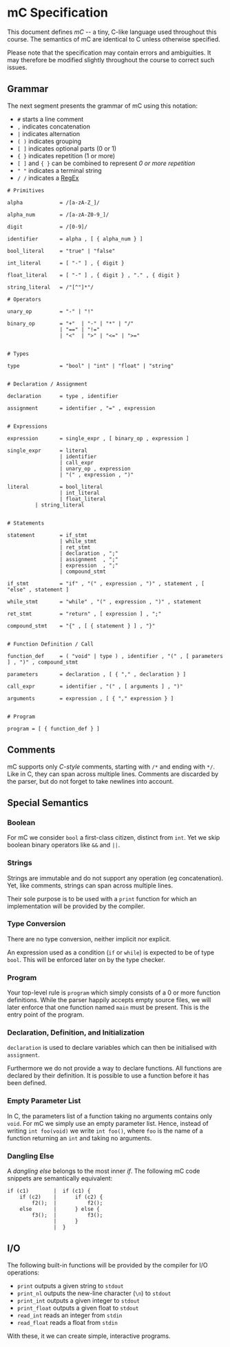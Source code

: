 # mC Specification

This document defines *mC* -- a tiny, C-like language used throughout this course.
The semantics of mC are identical to C unless otherwise specified.

Please note that the specification may contain errors and ambiguities.
It may therefore be modified slightly throughout the course to correct such issues.

## Grammar

The next segment presents the grammar of mC using this notation:

- `#` starts a line comment
- `,` indicates concatenation
- `|` indicates alternation
- `( )` indicates grouping
- `[ ]` indicates optional parts (0 or 1)
- `{ }` indicates repetition (1 or more)
- `[ ]` and `{ }` can be combined to represent *0 or more repetition*
- `" "` indicates a terminal string
- `/ /` indicates a [RegEx]

[RegEx]: <https://www.regular-expressions.info/>

```
# Primitives

alpha            = /[a-zA-Z_]/

alpha_num        = /[a-zA-Z0-9_]/

digit            = /[0-9]/

identifier       = alpha , [ { alpha_num } ]

bool_literal     = "true" | "false"

int_literal      = [ "-" ] , { digit }

float_literal    = [ "-" ] , { digit } , "." , { digit }

string_literal   = /"[^"]*"/

# Operators

unary_op         = "-" | "!"

binary_op        = "+"  | "-" | "*" | "/"
                 | "==" | "!="
                 | "<"  | ">" | "<=" | ">="


# Types

type             = "bool" | "int" | "float" | "string"


# Declaration / Assignment

declaration      = type , identifier

assignment       = identifier , "=" , expression


# Expressions

expression       = single_expr , [ binary_op , expression ]

single_expr      = literal
                 | identifier
                 | call_expr
                 | unary_op , expression
                 | "(" , expression , ")"

literal          = bool_literal
                 | int_literal
                 | float_literal
		 | string_literal


# Statements

statement        = if_stmt
                 | while_stmt
                 | ret_stmt
                 | declaration , ";"
                 | assignment  , ";"
                 | expression  , ";"
                 | compound_stmt

if_stmt          = "if" , "(" , expression , ")" , statement , [ "else" , statement ]

while_stmt       = "while" , "(" , expression , ")" , statement

ret_stmt         = "return" , [ expression ] , ";"

compound_stmt    = "{" , [ { statement } ] , "}"


# Function Definition / Call

function_def     = ( "void" | type ) , identifier , "(" , [ parameters ] , ")" , compound_stmt

parameters       = declaration , [ { "," , declaration } ]

call_expr        = identifier , "(" , [ arguments ] , ")"

arguments        = expression , [ { "," expression } ]


# Program

program = [ { function_def } ]
```

## Comments

mC supports only *C-style* comments, starting with `/*` and ending with `*/`.
Like in C, they can span across multiple lines.
Comments are discarded by the parser, but do not forget to take newlines into account.

## Special Semantics

### Boolean

For mC we consider `bool` a first-class citizen, distinct from `int`.
Yet we skip boolean binary operators like `&&` and `||`.

### Strings

Strings are immutable and do not support any operation (eg concatenation).
Yet, like comments, strings can span across multiple lines.

Their sole purpose is to be used with a `print` function for which an implementation will be provided by the compiler.

### Type Conversion

There are no type conversion, neither implicit nor explicit.

An expression used as a condition (`if` or `while`) is expected to be of type `bool`.
This will be enforced later on by the type checker.

### Program

Your top-level rule is `program` which simply consists of a 0 or more function definitions.
While the parser happily accepts empty source files, we will later enforce that one function named `main` must be present.
This is the entry point of the program.

### Declaration, Definition, and Initialization

`declaration` is used to declare variables which can then be initialised with `assignment`.

Furthermore we do not provide a way to declare functions.
All functions are declared by their definition.
It is possible to use a function before it has been defined.

### Empty Parameter List

In C, the parameters list of a function taking no arguments contains only `void`.
For mC we simply use an empty parameter list.
Hence, instead of writing `int foo(void)` we write `int foo()`, where `foo` is the name of a function returning an `int` and taking no arguments.

### Dangling Else

A *dangling else* belongs to the most inner *if*.
The following mC code snippets are semantically equivalent:

    if (c1)        |  if (c1) {
        if (c2)    |      if (c2) {
            f2();  |          f2();
        else       |      } else {
            f3();  |          f3();
                   |      }
                   |  }

## I/O

The following built-in functions will be provided by the compiler for I/O operations:

- `print`       outputs a given string to `stdout`
- `print_nl`    outputs the new-line character (`\n`) to `stdout`
- `print_int`   outputs a given integer to `stdout`
- `print_float` outputs a given float to `stdout`
- `read_int`    reads an integer from `stdin`
- `read_float`  reads a float from `stdin`

With these, it we can create simple, interactive programs.
